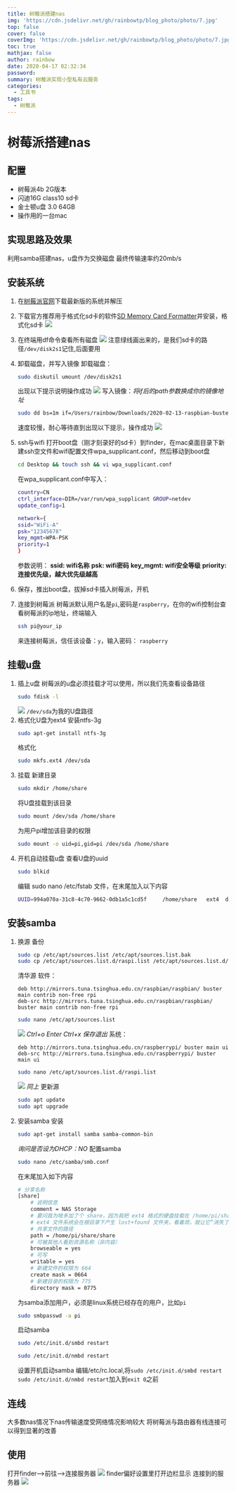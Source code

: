 ```yaml
---
title: 树莓派搭建nas
img: 'https://cdn.jsdelivr.net/gh/rainbowtp/blog_photo/photo/7.jpg'
top: false
cover: false
coverImg: 'https://cdn.jsdelivr.net/gh/rainbowtp/blog_photo/photo/7.jpg'
toc: true
mathjax: false
author: rainbow
date: 2020-04-17 02:32:34
password:
summary: 树莓派实现小型私有云服务
categories:
  - 工具书
tags:
  - 树莓派
---
```


# 树莓派搭建nas

## 配置
- 树莓派4b 2G版本
- 闪迪16G class10 sd卡
- 金士顿u盘 3.0 64GB
- 操作用的一台mac

## 实现思路及效果
利用samba搭建nas，u盘作为交换磁盘
最终传输速率约20mb/s

## 安装系统
1. 在[树莓派官网](https://www.raspberrypi.org/downloads/raspbian/)下载最新版的系统并解压
2. 下载官方推荐用于格式化sd卡的软件[SD Memory Card Formatter](https://www.sdcard.org/downloads/formatter/eula_mac/SDCardFormatterv5_Mac.zip)并安装，格式化sd卡
![](https://cdn.jsdelivr.net/gh/rainbowtp/blog_photo//data/格式化sd.png)
3. 在终端用df命令查看所有磁盘
![](https://cdn.jsdelivr.net/gh/rainbowtp/blog_photo//data/查看磁盘.png)
注意绿线画出来的，是我们sd卡的路径`/dev/disk2s1`记住,后面要用
4. 卸载磁盘，并写入镜像
卸载磁盘：
    ```bash
    sudo diskutil umount /dev/disk2s1
    ```
    出现以下提示说明操作成功
![](https://cdn.jsdelivr.net/gh/rainbowtp/blog_photo//data/卸载磁盘成功.png)
写入镜像：*将if后的path参数换成你的镜像地址*
    ```bash
    sudo dd bs=1m if=/Users/rainbow/Downloads/2020-02-13-raspbian-buster-lite.img of=/dev/rdisk2
    ```
    速度较慢，耐心等待直到出现以下提示，操作成功
    ![](https://cdn.jsdelivr.net/gh/rainbowtp/blog_photo//data/树莓派烧录成功.png)
5. ssh与wifi
打开boot盘（刚才刻录好的sd卡）到finder，在mac桌面目录下新建ssh空文件和wifi配置文件wpa_supplicant.conf，然后移动到boot盘
    ```bash
    cd Desktop && touch ssh && vi wpa_supplicant.conf
    ```
    在wpa_supplicant.conf中写入：
    ```bash
    country=CN
    ctrl_interface=DIR=/var/run/wpa_supplicant GROUP=netdev
    update_config=1
    
    network={
    ssid="WiFi-A"
    psk="12345678"
    key_mgmt=WPA-PSK
    priority=1
    }
    ```
    参数说明：
    **ssid: wifi名称**
    **psk: wifi密码**
    **key_mgmt: wifi安全等级**
    **priority: 连接优先级，越大优先级越高**

6. 保存，推出boot盘，拔掉sd卡插入树莓派，开机
1. 连接到树莓派
树莓派默认用户名是`pi`,密码是`raspberry`，在你的wifi控制台查看树莓派的ip地址，终端输入
    ```bash
    ssh pi@your_ip
    ```
    来连接树莓派，信任该设备：`y`，输入密码： `raspberry`

## 挂载u盘
1. 插上u盘
树莓派的u盘必须挂载才可以使用，所以我们先查看设备路径
    ```bash
    sudo fdisk -l
    ```
    ![](https://cdn.jsdelivr.net/gh/rainbowtp/blog_photo//data/20200417004201.png)
    `/dev/sda`为我的U盘路径
2. 格式化U盘为ext4
安装ntfs-3g
    ```bash
    sudo apt-get install ntfs-3g
    ```
    格式化
    ```bash
    sudo mkfs.ext4 /dev/sda
    ```
3. 挂载
新建目录
    ```bash
    sudo mkdir /home/share
    ```
    将U盘挂载到该目录
    ```bash
    sudo mount /dev/sda /home/share
    ```
    为用户pi增加该目录的权限
    ```bash
    sudo mount -o uid=pi,gid=pi /dev/sda /home/share
    ```
4. 开机自动挂载u盘
查看U盘的uuid
    ```bash
    sudo blkid
    ```
    编辑 sudo nano /etc/fstab 文件，在末尾加入以下内容
    ```bash
    UUID=994a070a-31c8-4c70-9662-0db1a5c1cd5f     /home/share   ext4  defaults   0   2
    ```

## 安装samba

1. 换源
备份
    ```bash
    sudo cp /etc/apt/sources.list /etc/apt/sources.list.bak
    sudo cp /etc/apt/sources.list.d/raspi.list /etc/apt/sources.list.d/raspi.list.bak
    ```
    清华源
    软件：
    ```
    deb http://mirrors.tuna.tsinghua.edu.cn/raspbian/raspbian/ buster main contrib non-free rpi
    deb-src http://mirrors.tuna.tsinghua.edu.cn/raspbian/raspbian/ buster main contrib non-free rpi
    ```
    ```bash
    sudo nano /etc/apt/sources.list
    ```
    ![](https://cdn.jsdelivr.net/gh/rainbowtp/blog_photo//data/20200417002453.png)
    *Ctrl+o Enter Ctrl+x 保存退出*
    系统：
    ```
    deb http://mirrors.tuna.tsinghua.edu.cn/raspberrypi/ buster main ui
    deb-src http://mirrors.tuna.tsinghua.edu.cn/raspberrypi/ buster main ui
    ```
    ```bash
    sudo nano /etc/apt/sources.list.d/raspi.list
    ```
    ![](https://cdn.jsdelivr.net/gh/rainbowtp/blog_photo//data/树莓派换源2.png)
    *同上*
    更新源
    ```bash
    sudo apt update
    sudo apt upgrade
    ```
2. 安装samba
安装
    ```bash
    sudo apt-get install samba samba-common-bin
    ```
    *询问是否设为DHCP：NO*
    配置samba
    ```bash
    sudo nano /etc/samba/smb.conf
    ```
    在末尾加入如下内容
    ```bash
    # 分享名称
    [share]
        # 说明信息
        comment = NAS Storage
        # 要问我为啥多加了个 share，因为我把 ext4 格式的硬盘挂载在 /home/pi/share 下
        # ext4 文件系统会在根目录下产生 lost+found 文件夹，看着烦，就让它“消失了”（多加一层目录）
        # 共享文件的路径
        path = /home/pi/share/share
        # 可被其他人看到资源名称（非内容）
        browseable = yes
        # 可写
        writable = yes
        # 新建文件的权限为 664
        create mask = 0664
        # 新建目录的权限为 775
        directory mask = 0775
    ```
    为samba添加用户，必须是linux系统已经存在的用户，比如`pi`
    ```bash
    sudo smbpasswd -a pi
    ```
    启动samba
    ```bash
    sudo /etc/init.d/smbd restart

    sudo /etc/init.d/nmbd restart
    ```
    设置开机启动samba
    编辑/etc/rc.local,将`sudo /etc/init.d/smbd restart` `sudo /etc/init.d/nmbd restart`加入到`exit 0`之前

## 连线
大多数nas情况下nas传输速度受网络情况影响较大
将树莓派与路由器有线连接可以得到显著的改善

## 使用
打开finder-->前往-->连接服务器
![](https://cdn.jsdelivr.net/gh/rainbowtp/blog_photo//data/mac.png)
finder偏好设置里打开边栏显示 连接到的服务器
![](https://cdn.jsdelivr.net/gh/rainbowtp/blog_photo//data/finder边栏.png)